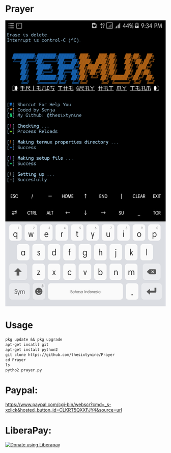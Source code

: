 # Prayer
![](./images/Screenshoot.png)
# Usage
```
pkg update && pkg upgrade
apt-get insatll git
apt-get install python2
git clone https://github.com/thesixtynine/Prayer
cd Prayer
ls
pytho2 prayer.py
```
# Paypal:
https://www.paypal.com/cgi-bin/webscr?cmd=_s-xclick&hosted_button_id=CLKRT5QXXFJY4&source=url
# LiberaPay:
<noscript><a href="https://liberapay.com/thesixtynine/donate"><img alt="Donate using Liberapay" src="https://liberapay.com/assets/widgets/donate.svg"></a></noscript>
